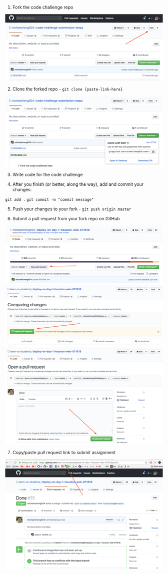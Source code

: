 1. Fork the code challenge repo

![Fork](/1_fork.png)

2. Clone the forked repo - `git clone {paste-link-here}`

![Clone](/2_clone.png)

3. Write code for the code challenge

4. After you finish (or better, along the way), add and commit your changes:

`git add .`
`git commit -m "commit message"`

5. Push your changes to your fork - `git push origin master`

6. Submit a pull request from your fork repo on GitHub

![PR](/pr-1.png)
![PR](/pr-2.png)
![PR](/pr-3.png)

7. Copy/paste pull request link to submit assignment

![PR](/pr-4.png)
